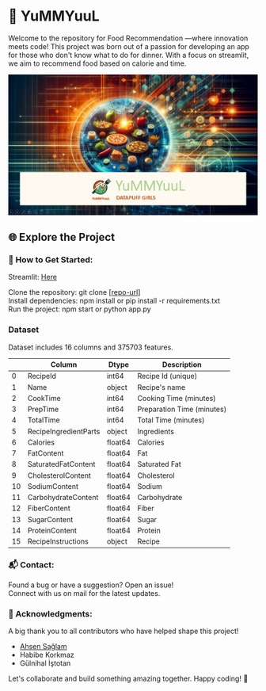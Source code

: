
# 🚀 YuMMYuuL

Welcome to the repository for Food Recommendation —where innovation meets code! This project was born out of a passion for developing an app for those who don't know what to do for dinner. With a focus on streamlit, we aim to recommend food based on calorie and time.

<div align="center">
  <img src="title image.jpg" alt="Project Logo" width="700"/>
</div>


## 🌐 Explore the Project

### 🔧 How to Get Started: <br/>

Streamlit: [Here](https://dietrecommendation-v2.streamlit.app/) <br/>

Clone the repository: git clone [[repo-url](https://github.com/MineKara/diet_recommendation.git)] <br/>
Install dependencies: npm install or pip install -r requirements.txt <br/>
Run the project: npm start or python app.py <br/>


### Dataset

Dataset includes 16 columns and 375703 features.


|    | Column                | Dtype   | Description                |
|----|-----------------------|---------|----------------------------|
| 0  | RecipeId              | int64   | Recipe Id (unique)         |
| 1  | Name                  | object  | Recipe's name              |
| 2  | CookTime              | int64   | Cooking Time (minutes)     |
| 3  | PrepTime              | int64   | Preparation Time (minutes) |
| 4  | TotalTime             | int64   | Total Time (minutes)       |
| 5  | RecipeIngredientParts | object  | Ingredients                |
| 6  | Calories              | float64 | Calories                   |
| 7  | FatContent            | float64 | Fat                        |
| 8  | SaturatedFatContent   | float64 | Saturated Fat              |
| 9  | CholesterolContent    | float64 | Cholesterol                |
| 10 | SodiumContent         | float64 | Sodium                     |
| 11 | CarbohydrateContent   | float64 | Carbohydrate               |
| 12 | FiberContent          | float64 | Fiber                      |
| 13 | SugarContent          | float64 | Sugar                      |
| 14 | ProteinContent        | float64 | Protein                    |
| 15 | RecipeInstructions    | object  | Recipe                     |



### 📬 Contact: <br/>

Found a bug or have a suggestion? Open an issue! <br/>
Connect with us on mail for the latest updates. <br/>

### 🌟 Acknowledgments: <br/>
A big thank you to all contributors who have helped shape this project! 

* [Ahsen Sağlam](https://github.com/ahsensaglam) <br/>
* Habibe Korkmaz <br/>
* Gülnihal İştotan <br/>

Let's collaborate and build something amazing together. Happy coding! 🚀





